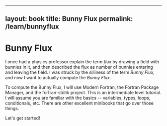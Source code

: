 
---
layout: book
title: Bunny Flux
permalink: /learn/bunnyflux
---

# Bunny Flux

I once had a physics professor explain the term *flux* by drawing a field with
bunnies in it, and then described the flux as number of bunnies entering and
leaving the field. I was struck by the silliness of the term *Bunny Flux*, and
now I want to actually compute the *Bunny Flux*.

To compute the Bunny Flux, I will use Modern Fortran, the Fortran Package
Manager, and the fortran-stdlib project. This is an intermediate level tutorial.
I will assume you are familiar with the basics -- variables, types, loops,
conditionals, etc. There are other excellent minibooks that go over those things.

Let's get started!

